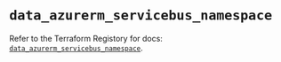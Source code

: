 # `data_azurerm_servicebus_namespace`

Refer to the Terraform Registory for docs: [`data_azurerm_servicebus_namespace`](https://www.terraform.io/docs/providers/azurerm/d/servicebus_namespace).
